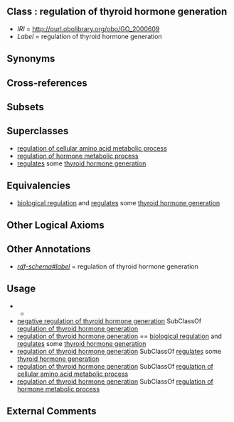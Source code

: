 
## Class : regulation of thyroid hormone generation

 * *IRI* = http://purl.obolibrary.org/obo/GO_2000609
 * *Label* = regulation of thyroid hormone generation

## Synonyms


## Cross-references


## Subsets


## Superclasses

 * [regulation of cellular amino acid metabolic process](../../GO/21/GO_0006521.md)
 * [regulation of hormone metabolic process](../../GO/50/GO_0032350.md)
 * [regulates](../../RO/11/RO_0002211.md) some [thyroid hormone generation](../../GO/90/GO_0006590.md)

## Equivalencies

 * [biological regulation](../../GO/07/GO_0065007.md) and [regulates](../../RO/11/RO_0002211.md) some [thyroid hormone generation](../../GO/90/GO_0006590.md)

## Other Logical Axioms


## Other Annotations

 * *[rdf-schema#label](../../el/rdf-schema#label.md)* = regulation of thyroid hormone generation

## Usage

 * -
 * [negative regulation of thyroid hormone generation](../../GO/10/GO_2000610.md) SubClassOf [regulation of thyroid hormone generation](../../GO/09/GO_2000609.md)
 * [regulation of thyroid hormone generation](../../GO/09/GO_2000609.md) == [biological regulation](../../GO/07/GO_0065007.md) and [regulates](../../RO/11/RO_0002211.md) some [thyroid hormone generation](../../GO/90/GO_0006590.md)
 * [regulation of thyroid hormone generation](../../GO/09/GO_2000609.md) SubClassOf [regulates](../../RO/11/RO_0002211.md) some [thyroid hormone generation](../../GO/90/GO_0006590.md)
 * [regulation of thyroid hormone generation](../../GO/09/GO_2000609.md) SubClassOf [regulation of cellular amino acid metabolic process](../../GO/21/GO_0006521.md)
 * [regulation of thyroid hormone generation](../../GO/09/GO_2000609.md) SubClassOf [regulation of hormone metabolic process](../../GO/50/GO_0032350.md)

## External Comments

